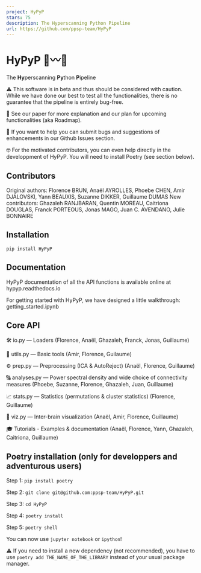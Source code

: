 ```yaml
---
project: HyPyP
stars: 75
description: The Hyperscanning Python Pipeline
url: https://github.com/ppsp-team/HyPyP
---
```


HyPyP 🐍〰️🐍
============

The **Hy**perscanning **Py**thon **P**ipeline

⚠️ This software is in beta and thus should be considered with caution. While we have done our best to test all the functionalities, there is no guarantee that the pipeline is entirely bug-free.

📖 See our paper for more explanation and our plan for upcoming functionalities (aka Roadmap).

🤝 If you want to help you can submit bugs and suggestions of enhancements in our Github Issues section.

🤓 For the motivated contributors, you can even help directly in the developpment of HyPyP. You will need to install Poetry (see section below).

Contributors
------------

Original authors: Florence BRUN, Anaël AYROLLES, Phoebe CHEN, Amir DJALOVSKI, Yann BEAUXIS, Suzanne DIKKER, Guillaume DUMAS New contributors: Ghazaleh RANJBARAN, Quentin MOREAU, Caitriona DOUGLAS, Franck PORTEOUS, Jonas MAGO, Juan C. AVENDANO, Julie BONNAIRE

Installation
------------

```
pip install HyPyP
```

Documentation
-------------

HyPyP documentation of all the API functions is available online at hypyp.readthedocs.io

For getting started with HyPyP, we have designed a little walkthrough: getting\_started.ipynb

Core API
--------

🛠 io.py — Loaders (Florence, Anaël, Ghazaleh, Franck, Jonas, Guillaume)

🧰 utils.py — Basic tools (Amir, Florence, Guilaume)

⚙️ prep.py — Preprocessing (ICA & AutoReject) (Anaël, Florence, Guillaume)

🔠 analyses.py — Power spectral density and wide choice of connectivity measures (Phoebe, Suzanne, Florence, Ghazaleh, Juan, Guillaume)

📈 stats.py — Statistics (permutations & cluster statistics) (Florence, Guillaume)

🧠 viz.py — Inter-brain visualization (Anaël, Amir, Florence, Guillaume)

🎓 Tutorials - Examples & documentation (Anaël, Florence, Yann, Ghazaleh, Caitriona, Guillaume)

Poetry installation (only for developpers and adventurous users)
----------------------------------------------------------------

Step 1: `pip install poetry`

Step 2: `git clone git@github.com:ppsp-team/HyPyP.git`

Step 3: `cd HyPyP`

Step 4: `poetry install`

Step 5: `poetry shell`

You can now use `jupyter notebook` or `ipython`!

⚠️ If you need to install a new dependency (not recommended), you have to use `poetry add THE_NAME_OF_THE_LIBRARY` instead of your usual package manager.
